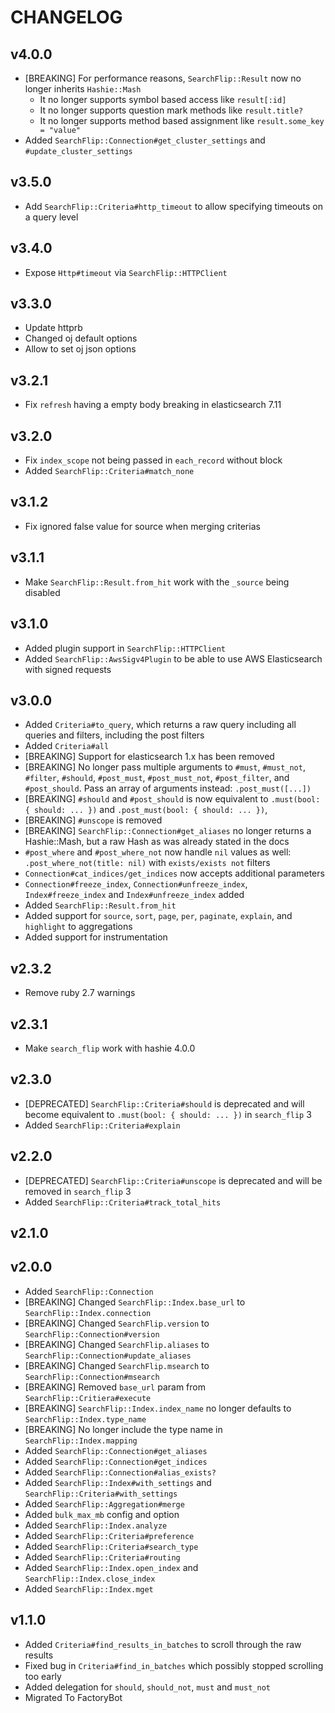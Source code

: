 
# CHANGELOG

## v4.0.0

* [BREAKING] For performance reasons, `SearchFlip::Result` now no longer
  inherits `Hashie::Mash`
  * It no longer supports symbol based access like `result[:id]`
  * It no longer supports question mark methods like `result.title?`
  * It no longer supports method based assignment like `result.some_key = "value"`
* Added `SearchFlip::Connection#get_cluster_settings` and
  `#update_cluster_settings`

## v3.5.0

* Add `SearchFlip::Criteria#http_timeout` to allow specifying timeouts on
  a query level

## v3.4.0

* Expose `Http#timeout` via `SearchFlip::HTTPClient`

## v3.3.0

* Update httprb
* Changed oj default options
* Allow to set oj json options

## v3.2.1

* Fix `refresh` having a empty body breaking in elasticsearch 7.11

## v3.2.0

* Fix `index_scope` not being passed in `each_record` without block
* Added `SearchFlip::Criteria#match_none`

## v3.1.2

* Fix ignored false value for source when merging criterias

## v3.1.1

* Make `SearchFlip::Result.from_hit` work with the `_source` being disabled

## v3.1.0

* Added plugin support in `SearchFlip::HTTPClient`
* Added `SearchFlip::AwsSigv4Plugin` to be able to use AWS Elasticsearch with
  signed requests

## v3.0.0

* Added `Criteria#to_query`, which returns a raw query including all queries
  and filters, including the post filters
* Added `Criteria#all`
* [BREAKING] Support for elasticsearch 1.x has been removed
* [BREAKING] No longer pass multiple arguments to `#must`, `#must_not`,
  `#filter`, `#should`, `#post_must`, `#post_must_not`, `#post_filter`, and
  `#post_should`. Pass an array of arguments instead: `.post_must([...])`
* [BREAKING] `#should` and `#post_should` is now equivalent to
  `.must(bool: { should: ... })` and `.post_must(bool: { should: ... })`,
* [BREAKING] `#unscope` is removed
* [BREAKING] `SearchFlip::Connection#get_aliases` no longer returns a
  Hashie::Mash, but a raw Hash as was already stated in the docs
* `#post_where` and  `#post_where_not` now handle `nil` values as well:
  `.post_where_not(title: nil)` with `exists/exists not` filters
* `Connection#cat_indices/get_indices` now accepts additional parameters
* `Connection#freeze_index`, `Connection#unfreeze_index`, `Index#freeze_index`
   and `Index#unfreeze_index` added
* Added `SearchFlip::Result.from_hit`
* Added support for `source`, `sort`, `page`, `per`, `paginate`, `explain`, and
  `highlight` to aggregations
* Added support for instrumentation

## v2.3.2

* Remove ruby 2.7 warnings

## v2.3.1

* Make `search_flip` work with hashie 4.0.0

## v2.3.0

* [DEPRECATED] `SearchFlip::Criteria#should` is deprecated and will become
  equivalent to `.must(bool: { should: ... })` in `search_flip` 3
* Added `SearchFlip::Criteria#explain`

## v2.2.0

* [DEPRECATED] `SearchFlip::Criteria#unscope` is deprecated and will be removed
  in `search_flip` 3
* Added `SearchFlip::Criteria#track_total_hits`

## v2.1.0

## v2.0.0

* Added `SearchFlip::Connection`
* [BREAKING] Changed `SearchFlip::Index.base_url` to `SearchFlip::Index.connection`
* [BREAKING] Changed `SearchFlip.version` to `SearchFlip::Connection#version`
* [BREAKING] Changed `SearchFlip.aliases` to `SearchFlip::Connection#update_aliases`
* [BREAKING] Changed `SearchFlip.msearch` to `SearchFlip::Connection#msearch`
* [BREAKING] Removed `base_url` param from `SearchFlip::Critiera#execute`
* [BREAKING] `SearchFlip::Index.index_name` no longer defaults to `SearchFlip::Index.type_name`
* [BREAKING] No longer include the type name in `SearchFlip::Index.mapping`
* Added `SearchFlip::Connection#get_aliases`
* Added `SearchFlip::Connection#get_indices`
* Added `SearchFlip::Connection#alias_exists?`
* Added `SearchFlip::Index#with_settings` and `SearchFlip::Criteria#with_settings`
* Added `SearchFlip::Aggregation#merge`
* Added `bulk_max_mb` config and option
* Added `SearchFlip::Index.analyze`
* Added `SearchFlip::Criteria#preference`
* Added `SearchFlip::Criteria#search_type`
* Added `SearchFlip::Criteria#routing`
* Added `SearchFlip::Index.open_index` and `SearchFlip::Index.close_index`
* Added `SearchFlip::Index.mget`

## v1.1.0

* Added `Criteria#find_results_in_batches` to scroll through the raw results
* Fixed bug in `Criteria#find_in_batches` which possibly stopped scrolling too early
* Added delegation for `should`, `should_not`, `must` and `must_not`
* Migrated To FactoryBot

